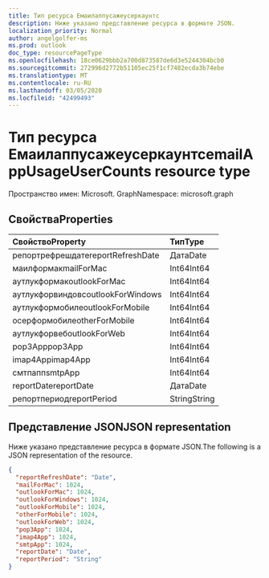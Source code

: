 ```yaml
---
title: Тип ресурса Емаилаппусажеусеркаунтс
description: Ниже указано представление ресурса в формате JSON.
localization_priority: Normal
author: angelgolfer-ms
ms.prod: outlook
doc_type: resourcePageType
ms.openlocfilehash: 18ce0629bbb2a700d873587de6d3e5244304bcb0
ms.sourcegitcommit: 272996d2772b51105ec25f1cf7482ecda3b74ebe
ms.translationtype: MT
ms.contentlocale: ru-RU
ms.lasthandoff: 03/05/2020
ms.locfileid: "42499493"
---
```

# <a name="emailappusageusercounts-resource-type"></a><span data-ttu-id="2c659-103">Тип ресурса Емаилаппусажеусеркаунтс</span><span class="sxs-lookup"><span data-stu-id="2c659-103">emailAppUsageUserCounts resource type</span></span>

<span data-ttu-id="2c659-104">Пространство имен: Microsoft. Graph</span><span class="sxs-lookup"><span data-stu-id="2c659-104">Namespace: microsoft.graph</span></span>

## <a name="properties"></a><span data-ttu-id="2c659-105">Свойства</span><span class="sxs-lookup"><span data-stu-id="2c659-105">Properties</span></span>

| <span data-ttu-id="2c659-106">Свойство</span><span class="sxs-lookup"><span data-stu-id="2c659-106">Property</span></span>          | <span data-ttu-id="2c659-107">Тип</span><span class="sxs-lookup"><span data-stu-id="2c659-107">Type</span></span>   |
| :---------------- | :----- |
| <span data-ttu-id="2c659-108">репортрефрешдате</span><span class="sxs-lookup"><span data-stu-id="2c659-108">reportRefreshDate</span></span> | <span data-ttu-id="2c659-109">Дата</span><span class="sxs-lookup"><span data-stu-id="2c659-109">Date</span></span>   |
| <span data-ttu-id="2c659-110">маилформак</span><span class="sxs-lookup"><span data-stu-id="2c659-110">mailForMac</span></span>        | <span data-ttu-id="2c659-111">Int64</span><span class="sxs-lookup"><span data-stu-id="2c659-111">Int64</span></span>  |
| <span data-ttu-id="2c659-112">аутлукформак</span><span class="sxs-lookup"><span data-stu-id="2c659-112">outlookForMac</span></span>     | <span data-ttu-id="2c659-113">Int64</span><span class="sxs-lookup"><span data-stu-id="2c659-113">Int64</span></span>  |
| <span data-ttu-id="2c659-114">аутлукфорвиндовс</span><span class="sxs-lookup"><span data-stu-id="2c659-114">outlookForWindows</span></span> | <span data-ttu-id="2c659-115">Int64</span><span class="sxs-lookup"><span data-stu-id="2c659-115">Int64</span></span>  |
| <span data-ttu-id="2c659-116">аутлукформобиле</span><span class="sxs-lookup"><span data-stu-id="2c659-116">outlookForMobile</span></span>  | <span data-ttu-id="2c659-117">Int64</span><span class="sxs-lookup"><span data-stu-id="2c659-117">Int64</span></span>  |
| <span data-ttu-id="2c659-118">осерформобиле</span><span class="sxs-lookup"><span data-stu-id="2c659-118">otherForMobile</span></span>    | <span data-ttu-id="2c659-119">Int64</span><span class="sxs-lookup"><span data-stu-id="2c659-119">Int64</span></span>  |
| <span data-ttu-id="2c659-120">аутлукфорвеб</span><span class="sxs-lookup"><span data-stu-id="2c659-120">outlookForWeb</span></span>     | <span data-ttu-id="2c659-121">Int64</span><span class="sxs-lookup"><span data-stu-id="2c659-121">Int64</span></span>  |
| <span data-ttu-id="2c659-122">pop3App</span><span class="sxs-lookup"><span data-stu-id="2c659-122">pop3App</span></span>           | <span data-ttu-id="2c659-123">Int64</span><span class="sxs-lookup"><span data-stu-id="2c659-123">Int64</span></span>  |
| <span data-ttu-id="2c659-124">imap4App</span><span class="sxs-lookup"><span data-stu-id="2c659-124">imap4App</span></span>          | <span data-ttu-id="2c659-125">Int64</span><span class="sxs-lookup"><span data-stu-id="2c659-125">Int64</span></span>  |
| <span data-ttu-id="2c659-126">смтпапп</span><span class="sxs-lookup"><span data-stu-id="2c659-126">smtpApp</span></span>           | <span data-ttu-id="2c659-127">Int64</span><span class="sxs-lookup"><span data-stu-id="2c659-127">Int64</span></span>  |
| <span data-ttu-id="2c659-128">reportDate</span><span class="sxs-lookup"><span data-stu-id="2c659-128">reportDate</span></span>        | <span data-ttu-id="2c659-129">Дата</span><span class="sxs-lookup"><span data-stu-id="2c659-129">Date</span></span>   |
| <span data-ttu-id="2c659-130">репортпериод</span><span class="sxs-lookup"><span data-stu-id="2c659-130">reportPeriod</span></span>      | <span data-ttu-id="2c659-131">String</span><span class="sxs-lookup"><span data-stu-id="2c659-131">String</span></span> |

## <a name="json-representation"></a><span data-ttu-id="2c659-132">Представление JSON</span><span class="sxs-lookup"><span data-stu-id="2c659-132">JSON representation</span></span>

<span data-ttu-id="2c659-133">Ниже указано представление ресурса в формате JSON.</span><span class="sxs-lookup"><span data-stu-id="2c659-133">The following is a JSON representation of the resource.</span></span>

<!-- {
  "blockType": "resource",
  "@odata.type": "microsoft.graph.emailAppUsageUserCounts"
} -->

```json
{
  "reportRefreshDate": "Date", 
  "mailForMac": 1024, 
  "outlookForMac": 1024, 
  "outlookForWindows": 1024, 
  "outlookForMobile": 1024, 
  "otherForMobile": 1024, 
  "outlookForWeb": 1024, 
  "pop3App": 1024, 
  "imap4App": 1024, 
  "smtpApp": 1024, 
  "reportDate": "Date", 
  "reportPeriod": "String"
}
```
